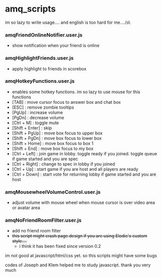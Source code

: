 # amq_scripts

im so lazy to write usage.... and english is too hard for me..../o\

### amqFriendOnlineNotifier.user.js
- show notification when your friend is online

### amqHighlightFriends.user.js
- apply highlight to friends in scorebox

### amqHotkeyFunctions.user.js
- enables some hotkey functions. im so lazy to use mouse for this functions
- [TAB] : move cursor focus to answer box and chat box
- [ESC] : remove zombie tooltips
- [PgUp] : increase volume
- [PgDn] : decrease volume
- [Ctrl + M] : toggle mute
- [Shift + Enter] : skip
- [Shift + PgUp] : move box focus to upper box
- [Shift + PgDn] : move box focus to lower box
- [Shift + Home] : move box focus to box 1
- [Shift + End] : move box focus to my box
- [Ctrl + Left] : join game in lobby. toggle ready if you joined. toggle queue if game started and you are spec
- [Ctrl + Right] : change to spec in lobby if you joined
- [Ctrl + Up] : start game if you are host and all players are ready
- [Ctrl + Down] : start vote for returning lobby if game started and you are host



### amqMousewheelVolumeControl.user.js
- adjust volume with mouse wheel when mouse cursor is over video area or avatar area

### amqNoFriendRoomFilter.user.js
- add no friend room filter
- ~~this script might crash page design if you are using Elodie's custom style....~~
  + i think it has been fixed since version 0.2


im not good at javascript/html/css yet. so this scripts might have some bugs

codes of Joseph and Klem helped me to study javascript. thank you very much
